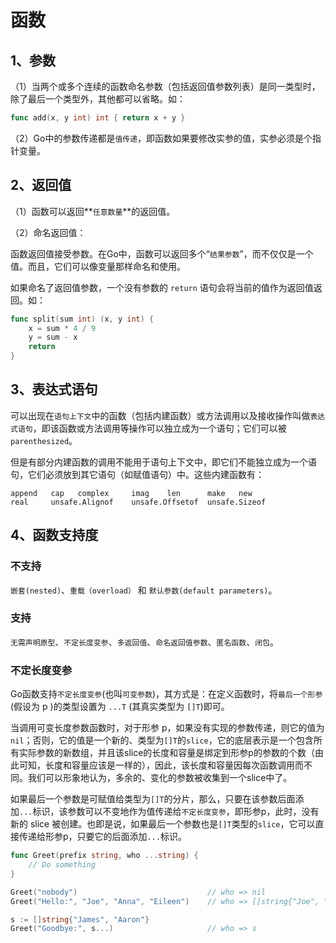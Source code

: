 
函数
===

## 1、参数

（1）当两个或多个连续的函数命名参数（包括返回值参数列表）是同一类型时，除了最后一个类型外，其他都可以省略。如：
```go
func add(x, y int) int { return x + y }
```

（2）Go中的参数传递都是`值传递`，即函数如果要修改实参的值，实参必须是个指针变量。


## 2、返回值

（1）函数可以返回**`任意数量`**的返回值。

（2）命名返回值：

函数返回值接受参数。在Go中，函数可以返回多个“`结果参数`”，而不仅仅是一个值。而且，它们可以像变量那样命名和使用。

如果命名了返回值参数，一个没有参数的 `return` 语句会将当前的值作为返回值返回。如：
```go
func split(sum int) (x, y int) {
    x = sum * 4 / 9
    y = sum - x
    return
}
```


## 3、表达式语句

可以出现在`语句上下文`中的函数（包括内建函数）或方法调用以及接收操作叫做`表达式语句`，即该函数或方法调用等操作可以独立成为一个语句；它们可以被`parenthesized`。

但是有部分内建函数的调用不能用于语句上下文中，即它们不能独立成为一个语句，它们必须放到其它语句（如赋值语句）中。这些内建函数有：

    append   cap   complex     imag    len      make   new
    real     unsafe.Alignof    unsafe.Offsetof  unsafe.Sizeof


## 4、函数支持度

### 不支持
`嵌套(nested)`、`重载（overload）` 和 `默认参数(default parameters)`。

### 支持
`无需声明原型`、`不定长度变参`、`多返回值`、`命名返回值参数`、`匿名函数`、`闭包`。

### 不定长度变参
Go函数支持`不定长度变参`(也叫`可变参数`)，其方式是：在定义函数时，将`最后一个形参`(假设为 p )的类型设置为 `...T` (其真实类型为 `[]T`)即可。

当调用可变长度参数函数时，对于形参 p，如果没有实现的参数传递，则它的值为 `nil`；否则，它的值是一个新的、类型为`[]T`的`slice`，它的底层表示是一个包含所有实际参数的新数组，并且该slice的长度和容量是绑定到形参p的参数的个数（由此可知，长度和容量应该是一样的），因此，该长度和容量因每次函数调用而不同。我们可以形象地认为，多余的、变化的参数被收集到一个slice中了。

如果最后一个参数是可赋值给类型为`[]T`的分片，那么，只要在该参数后面添加`...`标识，该参数可以不变地作为值传递给`不定长度变参`，即形参p，此时，没有新的 slice 被创建。也即是说，如果最后一个参数也是`[]T`类型的`slice`，它可以直接传递给形参p，只要它的后面添加`...`标识。

```go
func Greet(prefix string, who ...string) {
    // Do something
}

Greet("nobody")                             // who => nil
Greet("Hello:", "Joe", "Anna", "Eileen")    // who => []string{"Joe", "Anna", "Eileen"}

s := []string{"James", "Aaron"}
Greet("Goodbye:", s...)                     // who => s
```

